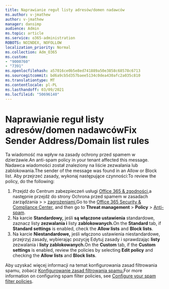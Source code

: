 ```yaml
---
title: Naprawianie reguł listy adresów/domen nadawców
ms.author: v-jmathew
author: v-jmathew
manager: dansimp
audience: Admin
ms.topic: article
ms.service: o365-administration
ROBOTS: NOINDEX, NOFOLLOW
localization_priority: Normal
ms.collection: Adm_O365
ms.custom:
- "9000760"
- "7391"
ms.openlocfilehash: a57016ce0b5e8ed741889a50e3858c68578c6713
ms.sourcegitcommit: bd6a9cb5d357baee5134c0dea430afc2a035c810
ms.translationtype: MT
ms.contentlocale: pl-PL
ms.lasthandoff: 03/09/2021
ms.locfileid: "50696140"
---
```

# <a name="fix-sender-addressdomain-list-rules"></a><span data-ttu-id="c9494-102">Naprawianie reguł listy adresów/domen nadawców</span><span class="sxs-lookup"><span data-stu-id="c9494-102">Fix Sender Address/Domain list rules</span></span>

<span data-ttu-id="c9494-103">Ta wiadomość ma wpływ na zasady ochrony przed spamem w dzierżawie.</span><span class="sxs-lookup"><span data-stu-id="c9494-103">An anti-spam policy in your tenant affected this message.</span></span> <span data-ttu-id="c9494-104">Nadawca wiadomości został znaleziony na liście zezwalania lub zablokowania.</span><span class="sxs-lookup"><span data-stu-id="c9494-104">The sender of the message was found in an Allow or Block list.</span></span> <span data-ttu-id="c9494-105">Aby przejrzeć zasady, wykonaj następujące czynności:</span><span class="sxs-lookup"><span data-stu-id="c9494-105">To review the policy, do the following:</span></span>

1. <span data-ttu-id="c9494-106">Przejdź do Centrum zabezpieczeń usługi [Office 365 & zgodności,](https://go.microsoft.com/fwlink/p/?linkid=2077143)a następnie przejdź do strony Ochrona przed spamem w zasadach zarządzania   >    >  [zagrożeniami.](https://go.microsoft.com/fwlink/?linkid=2101518)</span><span class="sxs-lookup"><span data-stu-id="c9494-106">Go to the [Office 365 Security & Compliance Center](https://go.microsoft.com/fwlink/p/?linkid=2077143), and then go to **Threat management** > **Policy** > [Anti-spam](https://go.microsoft.com/fwlink/?linkid=2101518).</span></span>
2. <span data-ttu-id="c9494-107">Na karcie **Standardowy,** jeśli **są włączone ustawienia** standardowe, zaznacz listy **zezwalania i** listy **zablokowanych.**</span><span class="sxs-lookup"><span data-stu-id="c9494-107">On the **Standard** tab, if **Standard settings** is enabled, check the **Allow lists** and **Block lists**.</span></span>
3. <span data-ttu-id="c9494-108">Na karcie **Niestandardowe,**  jeśli włączono ustawienia niestandardowe,  przejrzyj zasady, wybierając pozycję Edytuj zasady i sprawdzając **listy** zezwalania i **listy zablokowanych.**</span><span class="sxs-lookup"><span data-stu-id="c9494-108">On the **Custom** tab, if the **Custom settings** is enabled, review the policies by selecting **Edit policy** and checking the **Allow lists** and **Block lists**.</span></span>

<span data-ttu-id="c9494-109">Aby uzyskać więcej informacji na temat konfigurowania zasad filtrowania spamu, zobacz [Konfigurowanie zasad filtrowania spamu.](https://go.microsoft.com/fwlink/?linkid=2101431)</span><span class="sxs-lookup"><span data-stu-id="c9494-109">For more information on configuring spam filter policies, see [Configure your spam filter policies](https://go.microsoft.com/fwlink/?linkid=2101431).</span></span>
